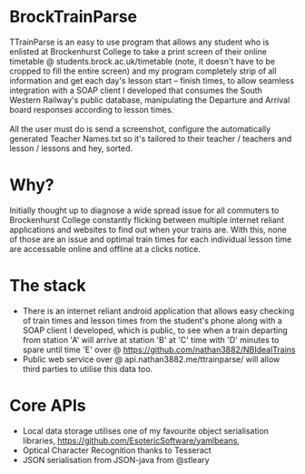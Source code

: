 # BrockTrainParse
TTrainParse is an easy to use program that allows any student who is enlisted at Brockenhurst College to take a print screen of their online timetable @ students.brock.ac.uk/timetable (note, it doesn't have to be cropped to fill the entire screen) and my program completely strip of all information and get each day's lesson start – finish times, to allow seamless integration with a SOAP client I developed that consumes the South Western Railway's public database, manipulating the Departure and Arrival board responses according to lesson times.<br><br>All the user must do is send a screenshot, configure the automatically generated Teacher Names.txt so it's tailored to their teacher / teachers and lesson / lessons and hey, sorted.

# Why?
Initially thought up to diagnose a wide spread issue for all commuters to Brockenhurst College constantly flicking between multiple internet reliant applications and websites to find out when your trains are. With this, none of those are an issue and optimal train times for each individual lesson time are accessable online and offline at a clicks notice.

# The stack
- There is an internet reliant android application that allows easy checking of train times and lesson times from the student's phone along with a SOAP client I developed, which is public, to see when a train departing from station 'A' will arrive at station 'B' at 'C' time with 'D' minutes to spare until time 'E' over @ https://github.com/nathan3882/NBIdealTrains
- Public web service over @ api.nathan3882.me/ttrainparse/ will allow third parties to utilise this data too.

# Core APIs
- Local data storage utilises one of my favourite object serialisation libraries, https://github.com/EsotericSoftware/yamlbeans,
- Optical Character Recognition thanks to Tesseract
- JSON serialisation from JSON-java from @stleary
